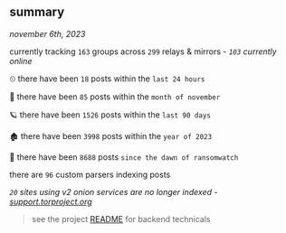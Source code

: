 
## summary
_november 6th, 2023_

currently tracking `163` groups across `299` relays & mirrors - _`103` currently online_

⏲ there have been `18` posts within the `last 24 hours`

🦈 there have been `85` posts within the `month of november`

🪐 there have been `1526` posts within the `last 90 days`

🏚 there have been `3998` posts within the `year of 2023`

🦕 there have been `8688` posts `since the dawn of ransomwatch`

there are `96` custom parsers indexing posts

_`20` sites using v2 onion services are no longer indexed - [support.torproject.org](https://support.torproject.org/onionservices/v2-deprecation/)_

> see the project [README](https://github.com/joshhighet/ransomwatch#ransomwatch--) for backend technicals
